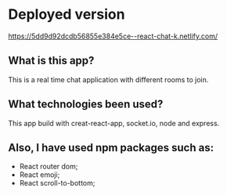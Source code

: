 # Deployed version
https://5dd9d92dcdb56855e384e5ce--react-chat-k.netlify.com/
## What is this app?
This is a real time chat application with different rooms to join.
## What technologies been used? 
This app build with creat-react-app, socket.io, node and express.
## Also, I have used npm packages such as: 
- React router dom;
- React emoji;
- React scroll-to-bottom;
